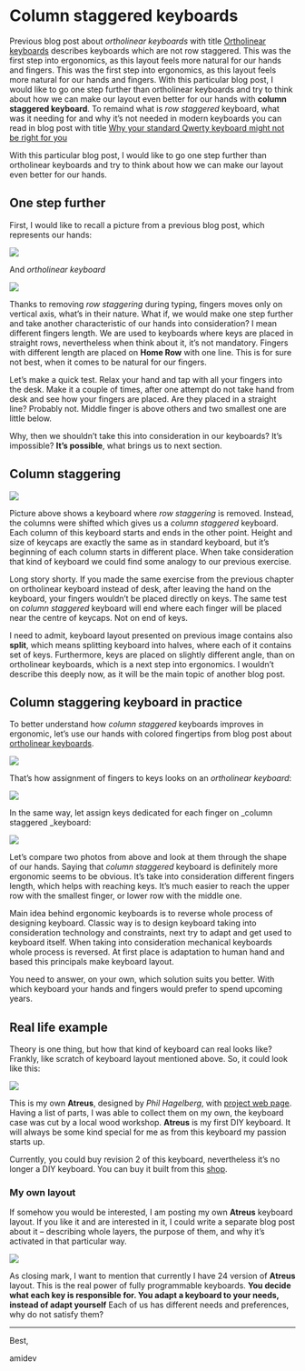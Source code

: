 # Column staggered keyboards


Previous blog post about _ortholinear keyboards_ with title [Ortholinear keyboards](https://github.com/amidevtech/blog/blob/main/en/posts/6_ortholinear_keyboards/index.md) describes keyboards which are not row staggered. This was the first step into ergonomics, as this layout feels more natural for our hands and fingers. This was the first step into ergonomics, as this layout feels more natural for our hands and fingers. With this particular blog post, I would like to go one step further than ortholinear keyboards and try to think about how we can make our layout even better for our hands with **column staggered keyboard**.
To remaind what is _row staggered_ keyboard, what was it needing for and why it’s not needed in modern keyboards you can read in blog post with title [Why your standard Qwerty keyboard might not be right for you](https://github.com/amidevtech/blog/blob/main/en/posts/5_your_keyboard_might_not_be_right_for_you/index.md)

With this particular blog post, I would like to go one step further than ortholinear keyboards and try to think about how we can make our layout even better for our hands.

## One step further
First, I would like to recall a picture from a previous blog post, which represents our hands:

![](./7_hand_fingers_blank.png)

And _ortholinear keyboard_

![](7_adox_my_layout.png)

Thanks to removing _row staggering_ during typing, fingers moves only on vertical axis, what’s in their nature. What if, we would make one step further and take another characteristic of our hands into consideration? I mean different fingers length. We are used to keyboards where keys are placed in straight rows, nevertheless when think about it, it’s not mandatory. Fingers with different length are placed on **Home Row** with one line. This is for sure not best, when it comes to be natural for our fingers. 

Let’s make a quick test. Relax your hand and tap with all your fingers into the desk. Make it a couple of times, after one attempt do not take hand from desk and see how your fingers are placed. Are they placed in a straight line? Probably not. Middle finger is above others and two smallest one are little below.

Why, then we shouldn’t take this into consideration in our keyboards? It’s impossible? **It’s possible**, what brings us to next section. 

## Column staggering

![](7_atreus_default_layout.png)

Picture above shows a keyboard where _row staggering_ is removed. Instead, the columns were shifted which gives us a _column staggered_ keyboard. Each column of this keyboard starts and ends in the other point. Height and size of keycaps are exactly the same as in standard keyboard, but it’s beginning of each column starts in different place. When take consideration that kind of keyboard we could find some analogy to our previous exercise.  

Long story shorty. If you made the same exercise from the previous chapter on ortholinear keyboard instead of desk, after leaving the hand on the keyboard, your fingers wouldn’t be placed directly on keys. The same test on _column staggered_ keyboard will end where each finger will be placed near the centre of keycaps. Not on end of keys. 

I need to admit, keyboard layout presented on previous image contains also **split**, which means splitting keyboard into halves, where each of it contains set of keys. Furthermore, keys are placed on slightly different angle, than on ortholinear keyboards, which is a next step into ergonomics. I wouldn’t describe this deeply now, as it will be the main topic of another blog post.


## Column staggering keyboard in practice
To better understand how _column staggered_ keyboards improves in ergonomic, let’s use our hands with colored fingertips from blog post about [ortholinear keyboards](https://github.com/amidevtech/blog/blob/main/en/posts/6_ortholinear_keyboards/index.md).

![](./7_hand_fingers.jpeg)

That’s how assignment of fingers to keys looks on an _ortholinear keyboard_:

![](./7_orto_finger_placement.jpeg)

In the same way, let assign keys dedicated for each finger on _column staggered _keyboard:

![](./7_atreus_finger_placement.jpeg)

Let’s compare two photos from above and look at them through the shape of our hands. Saying that _column staggered_ keyboard is definitely more ergonomic seems to be obvious. It’s take into consideration different fingers length, which helps with reaching keys. It’s much easier to reach the upper row with the smallest finger, or lower row with the middle one. 


Main idea behind ergonomic keyboards is to reverse whole process of designing keyboard. Classic way is to design keyboard taking into consideration technology and constraints, next try to adapt and get used to keyboard itself. When taking into consideration mechanical keyboards whole process is reversed. At first place is adaptation to human hand and based this principals make keyboard layout.
	

You need to answer, on your own, which solution suits you better. With which keyboard your hands and fingers would prefer to spend upcoming years.

## Real life example
Theory is one thing, but how that kind of keyboard can real looks like? Frankly, like scratch of keyboard layout mentioned above. So, it could look like this:

![](./7_my_atreus.jpeg)

This is my own **Atreus**, designed by _Phil Hagelberg_, with [project web page](https://github.com/technomancy/atreus). Having a list of parts, I was able to collect them on my own, the keyboard case was cut by a local wood workshop. **Atreus** is my first DIY keyboard. It will always be some kind special for me as from this keyboard my passion starts up.

Currently, you could buy revision 2 of this keyboard, nevertheless it’s no longer a DIY keyboard. You can buy it built from this [shop](https://shop.keyboard.io/products/keyboardio-atreus).


### My own layout
If somehow you would be interested, I am posting my own **Atreus** keyboard layout. If you like it and are interested in it, I could write a separate blog post about it – describing whole layers, the purpose of them, and why it’s activated in that particular way.


![](./7_atreus_my_keymap.png)

As closing mark, I want to mention that currently I have 24 version of **Atreus** layout. This is the real power of fully programmable keyboards. **You decide what each key is responsible for. You adapt a keyboard to your needs, instead of adapt yourself** Each of us has different needs and preferences, why do not satisfy them?


---

Best,

amidev 
